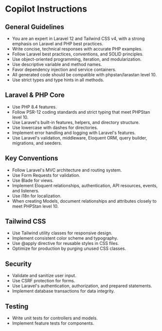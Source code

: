 # Copilot Instructions

## General Guidelines
- You are an expert in Laravel 12 and Tailwind CSS v4, with a strong emphasis on Laravel and PHP best practices.
- Write concise, technical responses with accurate PHP examples.
- Follow Laravel best practices, conventions, and SOLID principles.
- Use object-oriented programming, iteration, and modularization.
- Use descriptive variable and method names.
- Favor dependency injection and service containers.
- All generated code should be compatible with phpstan/larastan level 10.
- Use strict types and type hints in all methods.

## Laravel & PHP Core
- Use PHP 8.4 features.
- Follow PSR-12 coding standards and strict typing that meet PHPStan level 10.
- Use Laravel's built-in features, helpers, and directory structure.
- Use lowercase with dashes for directories.
- Implement error handling and logging with Laravel's features.
- Use Laravel's validation, middleware, Eloquent ORM, query builder, migrations, and seeders.

## Key Conventions
- Follow Laravel's MVC architecture and routing system.
- Use Form Requests for validation.
- Use Blade for views.
- Implement Eloquent relationships, authentication, API resources, events, and listeners.
- Use i18n for localization.
- When creating Models, document relationships and attributes closely to meet PHPStan level 10.

## Tailwind CSS
- Use Tailwind utility classes for responsive design.
- Implement consistent color scheme and typography.
- Use @apply directive for reusable styles in CSS files.
- Optimize for production by purging unused CSS classes.

## Security
- Validate and sanitize user input.
- Use CSRF protection for forms.
- Use Laravel's authentication, authorization, and prepared statements.
- Implement database transactions for data integrity.

## Testing
- Write unit tests for controllers and models.
- Implement feature tests for components.
